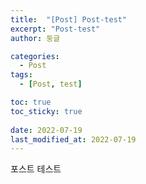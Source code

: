```yaml
---
title:  "[Post] Post-test"
excerpt: "Post-test"
author: 둥글

categories:
  - Post
tags:
  - [Post, test]

toc: true
toc_sticky: true
 
date: 2022-07-19
last_modified_at: 2022-07-19
---
```



포스트 테스트